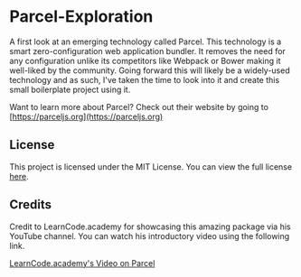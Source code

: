 # Parcel-Exploration

A first look at an emerging technology called Parcel. This technology is a smart zero-configuration web application bundler. It removes the need for any configuration unlike its competitors like Webpack or Bower making it well-liked by the community. Going forward this will likely be a widely-used technology and as such, I've taken the time to look into it and create this small boilerplate project using it.

Want to learn more about Parcel? Check out their website by going to [https://parceljs.org](https://parceljs.org)

## License

This project is licensed under the MIT License. You can view the full license [here](LICENSE).

## Credits

Credit to LearnCode.academy for showcasing this amazing package via his YouTube channel. You can watch his introductory video using the following link.

[LearnCode.academy's Video on Parcel](https://youtu.be/b-6BeS-22yw)

